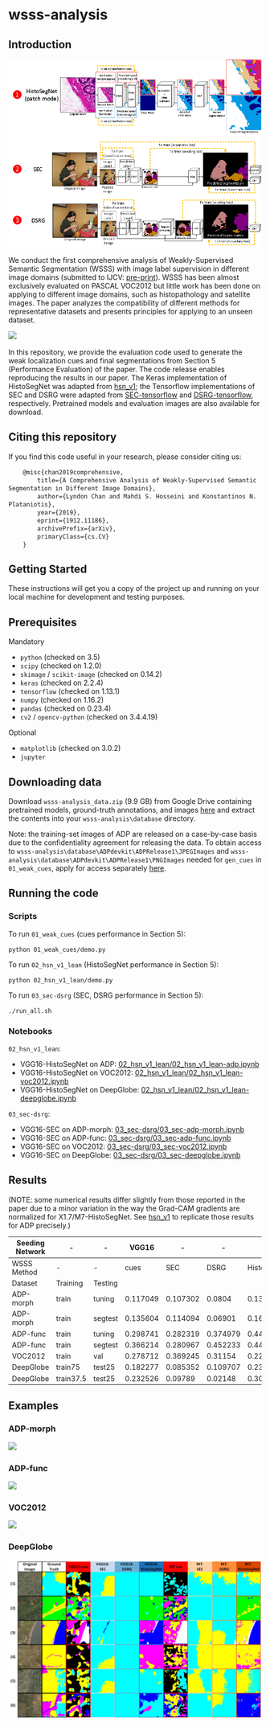# wsss-analysis

## Introduction
![](/methods.png)

We conduct the first comprehensive analysis of Weakly-Supervised Semantic Segmentation (WSSS) with image label supervision in different image domains (submitted to IJCV: [pre-print](https://arxiv.org/abs/1912.11186)). WSSS has been almost exclusively evaluated on PASCAL VOC2012 but little work has been done on applying to different image domains, such as histopathology and satellite images. The paper analyzes the compatibility of different methods for representative datasets and presents principles for applying to an unseen dataset.

![](/method.png)

In this repository, we provide the evaluation code used to generate the weak localization cues and final segmentations from Section 5 (Performance Evaluation) of the paper. The code release enables reproducing the results in our paper. The Keras implementation of HistoSegNet was adapted from [hsn_v1](https://github.com/lyndonchan/hsn_v1); the Tensorflow implementations of SEC and DSRG were adapted from [SEC-tensorflow](https://github.com/xtudbxk/SEC-tensorflow) and [DSRG-tensorflow](https://github.com/xtudbxk/DSRG-tensorflow), respectively. Pretrained models and evaluation images are also available for download.

## Citing this repository

If you find this code useful in your research, please consider citing us:

        @misc{chan2019comprehensive,
            title={A Comprehensive Analysis of Weakly-Supervised Semantic Segmentation in Different Image Domains},
            author={Lyndon Chan and Mahdi S. Hosseini and Konstantinos N. Plataniotis},
            year={2019},
            eprint={1912.11186},
            archivePrefix={arXiv},
            primaryClass={cs.CV}
        }

## Getting Started

These instructions will get you a copy of the project up and running on your local machine for development and testing purposes.

## Prerequisites

Mandatory

* `python` (checked on 3.5)
* `scipy` (checked on 1.2.0)
* `skimage` / `scikit-image` (checked on 0.14.2)
* `keras` (checked on 2.2.4)
* `tensorflow` (checked on 1.13.1)
* `numpy` (checked on 1.16.2)
* `pandas` (checked on 0.23.4)
* `cv2` / `opencv-python` (checked on 3.4.4.19)

Optional

* `matplotlib` (checked on 3.0.2)
* `jupyter`

## Downloading data

Download `wsss-analysis_data.zip` (9.9 GB) from Google Drive containing pretrained models, ground-truth annotations, and images [here](https://drive.google.com/file/d/1D77LEFqmaeRDqoz4nPipTmJI03377mr2/view?usp=sharing) and extract the contents into your `wsss-analysis\database` directory.

Note: the training-set images of ADP are released on a case-by-case basis due to the confidentiality agreement for releasing the data. To obtain access to `wsss-analysis\database\ADPdevkit\ADPRelease1\JPEGImages` and `wsss-analysis\database\ADPdevkit\ADPRelease1\PNGImages` needed for `gen_cues` in `01_weak_cues`, apply for access separately [here](http://www.dsp.utoronto.ca/projects/ADP/ADP_Database/).

## Running the code

### Scripts
To run `01_weak_cues` (cues performance in Section 5):
```
python 01_weak_cues/demo.py
```

To run `02_hsn_v1_lean` (HistoSegNet performance in Section 5):
```
python 02_hsn_v1_lean/demo.py
```

To run `03_sec-dsrg` (SEC, DSRG performance in Section 5):
```
./run_all.sh
```

### Notebooks

`02_hsn_v1_lean`:
* VGG16-HistoSegNet on ADP: [02_hsn_v1_lean/02_hsn_v1_lean-adp.ipynb](02_hsn_v1_lean/02_hsn_v1_lean-adp.ipynb)
* VGG16-HistoSegNet on VOC2012: [02_hsn_v1_lean/02_hsn_v1_lean-voc2012.ipynb](02_hsn_v1_lean/02_hsn_v1_lean-voc2012.ipynb)
* VGG16-HistoSegNet on DeepGlobe: [02_hsn_v1_lean/02_hsn_v1_lean-deepglobe.ipynb](02_hsn_v1_lean/02_hsn_v1_lean-deepglobe.ipynb)

`03_sec-dsrg`:
* VGG16-SEC on ADP-morph: [03_sec-dsrg/03_sec-adp-morph.ipynb](03_sec-dsrg/03_sec-adp-morph.ipynb)
* VGG16-SEC on ADP-func: [03_sec-dsrg/03_sec-adp-func.ipynb](03_sec-dsrg/03_sec-adp-func.ipynb)
* VGG16-SEC on VOC2012: [03_sec-dsrg/03_sec-voc2012.ipynb](03_sec-dsrg/03_sec-voc2012.ipynb)
* VGG16-SEC on DeepGlobe: [03_sec-dsrg/03_sec-deepglobe.ipynb](03_sec-dsrg/03_sec-deepglobe.ipynb)

## Results
(NOTE: some numerical results differ slightly from those reported in the paper due to a minor variation in the way the Grad-CAM gradients are normalized for X1.7/M7-HistoSegNet. See [hsn_v1](https://github.com/lyndonchan/hsn_v1) to replicate those results for ADP precisely.)

| Seeding   Network | -         | -       | VGG16    | -        | -        | -           | X1.7/M7  | -        | -        | -           |
|-------------------|-----------|---------|----------|----------|----------|-------------|----------|----------|----------|-------------|
| WSSS Method       | -         | -       | cues     | SEC      | DSRG     | HistoSegNet | cues     | SEC      | DSRG     | HistoSegNet |
| Dataset           | Training  | Testing |          |          |          |             |          |          |          |             |
| ADP-morph         | train     | tuning  | 0.117049 | 0.107302 | 0.0804   | 0.132546    | 0.142437 | 0.135965 | 0.109365 | 0.27546     |
| ADP-morph         | train     | segtest | 0.135604 | 0.114094 | 0.06901  | 0.161593    | 0.166829 | 0.133692 | 0.071734 | 0.261562    |
| ADP-func          | train     | tuning  | 0.298741 | 0.282319 | 0.374979 | 0.442151    | 0.409418 | 0.322156 | 0.293622 | 0.506632    |
| ADP-func          | train     | segtest | 0.366214 | 0.280967 | 0.452233 | 0.441148    | 0.438453 | 0.308283 | 0.322001 | 0.480201    |
| VOC2012           | train     | val     | 0.278712 | 0.369245 | 0.31154  | 0.221363    | 0.149691 | 0.149691 | 0.267664 | 0.058311    |
| DeepGlobe         | train75   | test25  | 0.182277 | 0.085352 | 0.109707 | 0.23613     | 0.176401 | 0.176401 | 0.136987 | 0.264118    |
| DeepGlobe         | train37.5 | test25  | 0.232526 | 0.09789  | 0.02148  | 0.306189    | 0.153347 | 0.153347 | 0.215143 | 0.208705    |

## Examples

### ADP-morph
![](/qual_eval_ADP-morph.png)

### ADP-func
![](/qual_eval_ADP-func.png)

### VOC2012
![](/qual_eval_VOC2012.png)

### DeepGlobe
![](/qual_eval_DeepGlobe.png)